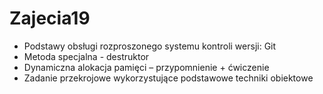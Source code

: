 # Zajecia19
* Podstawy obsługi rozproszonego systemu kontroli wersji: Git
* Metoda specjalna - destruktor
* Dynamiczna alokacja pamięci – przypomnienie + ćwiczenie
* Zadanie przekrojowe wykorzystujące podstawowe techniki obiektowe

